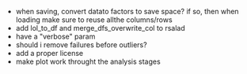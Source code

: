 - when saving, convert datato factors to save space? if so, then when loading
make sure to reuse allthe columns/rows
- add lol_to_df and merge_dfs_overwrite_col to rsalad
- have a "verbose" param
- should i remove failures before outliers?
- add a proper license
- make plot work throught the analysis stages
